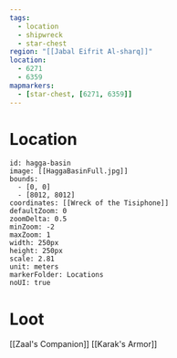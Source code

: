 ```yaml
---
tags:
  - location
  - shipwreck
  - star-chest
region: "[[Jabal Eifrit Al-sharq]]"
location:
  - 6271
  - 6359
mapmarkers:
  - [star-chest, [6271, 6359]]
---
```

# Location
```leaflet
id: hagga-basin
image: [[HaggaBasinFull.jpg]]
bounds:
  - [0, 0]
  - [8012, 8012]
coordinates: [[Wreck of the Tisiphone]]
defaultZoom: 0
zoomDelta: 0.5
minZoom: -2
maxZoom: 1
width: 250px
height: 250px
scale: 2.81
unit: meters
markerFolder: Locations
noUI: true
```
# Loot
[[Zaal's Companion]]
[[Karak's Armor]]
